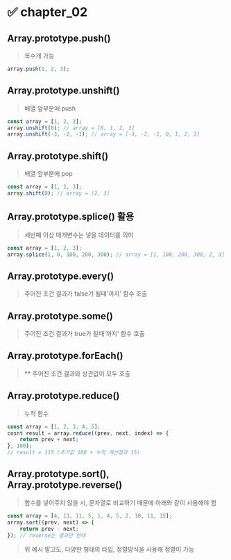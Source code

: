  # ✅ chapter_02
## Array.prototype.push()
> 복수개 가능
``` javascript 
array.push(1, 2, 3);
```
## Array.prototype.unshift()
> 배열 앞부분에 push
``` javascript
const array = [1, 2, 3];
array.unshift(0); // array = [0, 1, 2, 3] 
array.unshift(-3, -2, -1); // array = [-3, -2, -1, 0, 1, 2, 3] 
```
## Array.prototype.shift()
> 배열 앞부분에 pop
``` javascript
const array = [1, 2, 3];
array.shift(0); // array = [2, 3] 
```
## Array.prototype.splice() 활용
> 세번째 이상 매개변수는 넣을 데이터를 의미
``` javascript
const array = [1, 2, 3];
array.splice(1, 0, 100, 200, 300); // array = [1, 100, 200, 300, 2, 3] 
```
## Array.prototype.every()
> 주어진 조건 결과가 false가 될때'까지' 함수 호출
## Array.prototype.some()
> 주어진 조건 결과가 true가 될때'까지' 함수 호출
## Array.prototype.forEach()
> ** 주어진 조건 결과와 상관없이 모두 호출
## Array.prototype.reduce()
> 누적 함수
``` javascript
const array = [1, 2, 3, 4, 5];
cosnt result = array.reduce((prev, next, index) => {
    return prev + next;
}, 100);
// result = 115 (초기값 100 + 누적 계산결과 15)
```
## Array.prototype.sort(), Array.prototype.reverse()
> 함수를 넣어주지 않을 시, 문자열로 비교하기 때문에 아래와 같이 사용해야 함
``` javascript
const array = [4, 13, 11, 5, 1, 4, 5, 2, 10, 11, 15];
array.sort((prev, next) => {
    return prev - next;
}); // reverse는 결과만 반대
```
> 위 예시 말고도, 다양한 형태의 타입, 정렬방식을 사용해 정렬이 가능
